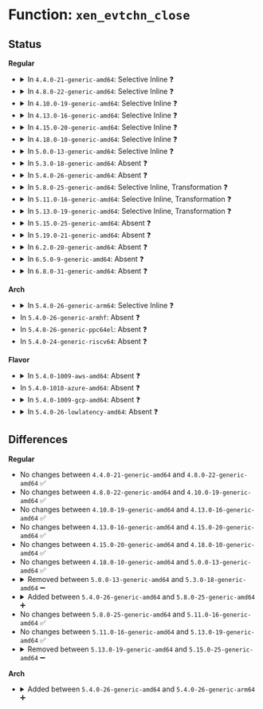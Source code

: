 # Function: <code>xen_evtchn_close</code>

## Status
<b>Regular</b>
<ul>
<li>
<details>
<summary>In <code>4.4.0-21-generic-amd64</code>: Selective Inline ❓</summary>

```c
void xen_evtchn_close(unsigned int port)
```

```json
{
  "name": "xen_evtchn_close",
  "collision_type": "Unique Static",
  "inline_type": "Selective",
  "funcs": [
    {
      "addr": 18446744071583857136,
      "name": "xen_evtchn_close",
      "external": false,
      "loc": "drivers/xen/events/events_base.c:456",
      "file": "drivers/xen/events/events_base.c",
      "inline": "not declared, inlined",
      "caller_inline": [],
      "caller_func": [
        "drivers/xen/events/events_base.c:__startup_pirq",
        "drivers/xen/events/events_base.c:__unbind_from_irq"
      ]
    }
  ],
  "symbols": [
    {
      "addr": 18446744071583857136,
      "name": "xen_evtchn_close",
      "section": ".text",
      "bind": "STB_LOCAL",
      "size": 98
    }
  ]
}
```
</details>
</li>
<li>
<details>
<summary>In <code>4.8.0-22-generic-amd64</code>: Selective Inline ❓</summary>

```c
void xen_evtchn_close(unsigned int port)
```

```json
{
  "name": "xen_evtchn_close",
  "collision_type": "Unique Static",
  "inline_type": "Selective",
  "funcs": [
    {
      "addr": 18446744071584187488,
      "name": "xen_evtchn_close",
      "external": false,
      "loc": "drivers/xen/events/events_base.c:456",
      "file": "drivers/xen/events/events_base.c",
      "inline": "not declared, inlined",
      "caller_inline": [],
      "caller_func": [
        "drivers/xen/events/events_base.c:__unbind_from_irq",
        "drivers/xen/events/events_base.c:__startup_pirq"
      ]
    }
  ],
  "symbols": [
    {
      "addr": 18446744071584187488,
      "name": "xen_evtchn_close",
      "section": ".text",
      "bind": "STB_LOCAL",
      "size": 98
    }
  ]
}
```
</details>
</li>
<li>
<details>
<summary>In <code>4.10.0-19-generic-amd64</code>: Selective Inline ❓</summary>

```c
void xen_evtchn_close(unsigned int port)
```

```json
{
  "name": "xen_evtchn_close",
  "collision_type": "Unique Static",
  "inline_type": "Selective",
  "funcs": [
    {
      "addr": 18446744071584369008,
      "name": "xen_evtchn_close",
      "external": false,
      "loc": "drivers/xen/events/events_base.c:455",
      "file": "drivers/xen/events/events_base.c",
      "inline": "not declared, inlined",
      "caller_inline": [],
      "caller_func": [
        "drivers/xen/events/events_base.c:__unbind_from_irq",
        "drivers/xen/events/events_base.c:__startup_pirq"
      ]
    }
  ],
  "symbols": [
    {
      "addr": 18446744071584369008,
      "name": "xen_evtchn_close",
      "section": ".text",
      "bind": "STB_LOCAL",
      "size": 98
    }
  ]
}
```
</details>
</li>
<li>
<details>
<summary>In <code>4.13.0-16-generic-amd64</code>: Selective Inline ❓</summary>

```c
void xen_evtchn_close(unsigned int port)
```

```json
{
  "name": "xen_evtchn_close",
  "collision_type": "Unique Static",
  "inline_type": "Selective",
  "funcs": [
    {
      "addr": 18446744071584450384,
      "name": "xen_evtchn_close",
      "external": false,
      "loc": "drivers/xen/events/events_base.c:447",
      "file": "drivers/xen/events/events_base.c",
      "inline": "not declared, inlined",
      "caller_inline": [],
      "caller_func": [
        "drivers/xen/events/events_base.c:__unbind_from_irq",
        "drivers/xen/events/events_base.c:__startup_pirq"
      ]
    }
  ],
  "symbols": [
    {
      "addr": 18446744071584450384,
      "name": "xen_evtchn_close",
      "section": ".text",
      "bind": "STB_LOCAL",
      "size": 98
    }
  ]
}
```
</details>
</li>
<li>
<details>
<summary>In <code>4.15.0-20-generic-amd64</code>: Selective Inline ❓</summary>

```c
void xen_evtchn_close(unsigned int port)
```

```json
{
  "name": "xen_evtchn_close",
  "collision_type": "Unique Static",
  "inline_type": "Selective",
  "funcs": [
    {
      "addr": 18446744071584861072,
      "name": "xen_evtchn_close",
      "external": false,
      "loc": "drivers/xen/events/events_base.c:447",
      "file": "drivers/xen/events/events_base.c",
      "inline": "not declared, inlined",
      "caller_inline": [],
      "caller_func": [
        "drivers/xen/events/events_base.c:__unbind_from_irq",
        "drivers/xen/events/events_base.c:__startup_pirq"
      ]
    }
  ],
  "symbols": [
    {
      "addr": 18446744071584861072,
      "name": "xen_evtchn_close",
      "section": ".text",
      "bind": "STB_LOCAL",
      "size": 98
    }
  ]
}
```
</details>
</li>
<li>
<details>
<summary>In <code>4.18.0-10-generic-amd64</code>: Selective Inline ❓</summary>

```c
void xen_evtchn_close(unsigned int port)
```

```json
{
  "name": "xen_evtchn_close",
  "collision_type": "Unique Static",
  "inline_type": "Selective",
  "funcs": [
    {
      "addr": 18446744071585092144,
      "name": "xen_evtchn_close",
      "external": false,
      "loc": "drivers/xen/events/events_base.c:447",
      "file": "drivers/xen/events/events_base.c",
      "inline": "not declared, inlined",
      "caller_inline": [],
      "caller_func": [
        "drivers/xen/events/events_base.c:__unbind_from_irq",
        "drivers/xen/events/events_base.c:__startup_pirq"
      ]
    }
  ],
  "symbols": [
    {
      "addr": 18446744071585092144,
      "name": "xen_evtchn_close",
      "section": ".text",
      "bind": "STB_LOCAL",
      "size": 98
    }
  ]
}
```
</details>
</li>
<li>
<details>
<summary>In <code>5.0.0-13-generic-amd64</code>: Selective Inline ❓</summary>

```c
void xen_evtchn_close(unsigned int port)
```

```json
{
  "name": "xen_evtchn_close",
  "collision_type": "Unique Static",
  "inline_type": "Selective",
  "funcs": [
    {
      "addr": 18446744071585202976,
      "name": "xen_evtchn_close",
      "external": false,
      "loc": "drivers/xen/events/events_base.c:447",
      "file": "drivers/xen/events/events_base.c",
      "inline": "not declared, inlined",
      "caller_inline": [],
      "caller_func": [
        "drivers/xen/events/events_base.c:__unbind_from_irq",
        "drivers/xen/events/events_base.c:__startup_pirq"
      ]
    }
  ],
  "symbols": [
    {
      "addr": 18446744071585202976,
      "name": "xen_evtchn_close",
      "section": ".text",
      "bind": "STB_LOCAL",
      "size": 98
    }
  ]
}
```
</details>
</li>
<li>
<details>
<summary>In <code>5.3.0-18-generic-amd64</code>: Absent ❓</summary>

```json
{
  "name": "xen_evtchn_close",
  "collision_type": "Unique Static",
  "inline_type": "Selective",
  "funcs": [
    {
      "addr": 18446744071585419224,
      "name": "xen_evtchn_close",
      "external": false,
      "loc": "drivers/xen/events/events_base.c:448",
      "file": "drivers/xen/events/events_base.c",
      "inline": "not declared, inlined",
      "caller_inline": [
        "drivers/xen/events/events_base.c:__unbind_from_irq",
        "drivers/xen/events/events_base.c:__startup_pirq"
      ],
      "caller_func": [
        "drivers/xen/events/events_base.c:__unbind_from_irq",
        "drivers/xen/events/events_base.c:__startup_pirq"
      ]
    }
  ],
  "symbols": [
    {
      "addr": 18446744071585415424,
      "name": "xen_evtchn_close.part.0",
      "section": ".text",
      "bind": "STB_LOCAL",
      "size": 11
    }
  ]
}
```
</details>
</li>
<li>
<details>
<summary>In <code>5.4.0-26-generic-amd64</code>: Absent ❓</summary>

```json
{
  "name": "xen_evtchn_close",
  "collision_type": "Unique Static",
  "inline_type": "Selective",
  "funcs": [
    {
      "addr": 18446744071585559944,
      "name": "xen_evtchn_close",
      "external": false,
      "loc": "drivers/xen/events/events_base.c:448",
      "file": "drivers/xen/events/events_base.c",
      "inline": "not declared, inlined",
      "caller_inline": [
        "drivers/xen/events/events_base.c:__unbind_from_irq",
        "drivers/xen/events/events_base.c:__startup_pirq"
      ],
      "caller_func": [
        "drivers/xen/events/events_base.c:__unbind_from_irq",
        "drivers/xen/events/events_base.c:__startup_pirq"
      ]
    }
  ],
  "symbols": [
    {
      "addr": 18446744071585556144,
      "name": "xen_evtchn_close.part.0",
      "section": ".text",
      "bind": "STB_LOCAL",
      "size": 11
    }
  ]
}
```
</details>
</li>
<li>
<details>
<summary>In <code>5.8.0-25-generic-amd64</code>: Selective Inline, Transformation ❓</summary>

```c
void xen_evtchn_close(evtchn_port_t port)
```

```json
{
  "name": "xen_evtchn_close",
  "collision_type": "Unique Static",
  "inline_type": "Selective",
  "funcs": [
    {
      "addr": 18446744071586280171,
      "name": "xen_evtchn_close",
      "external": false,
      "loc": "drivers/xen/events/events_base.c:462",
      "file": "drivers/xen/events/events_base.c",
      "inline": "not declared, inlined",
      "caller_inline": [
        "drivers/xen/events/events_base.c:__unbind_from_irq",
        "drivers/xen/events/events_base.c:shutdown_pirq"
      ],
      "caller_func": [
        "drivers/xen/events/events_base.c:__unbind_from_irq",
        "drivers/xen/events/events_base.c:shutdown_pirq",
        "drivers/xen/events/events_base.c:__startup_pirq"
      ]
    }
  ],
  "symbols": [
    {
      "addr": 18446744071586274368,
      "name": "xen_evtchn_close.part.0",
      "section": ".text",
      "bind": "STB_LOCAL",
      "size": 11
    },
    {
      "addr": 18446744071586274384,
      "name": "xen_evtchn_close",
      "section": ".text",
      "bind": "STB_LOCAL",
      "size": 76
    }
  ]
}
```
</details>
</li>
<li>
<details>
<summary>In <code>5.11.0-16-generic-amd64</code>: Selective Inline, Transformation ❓</summary>

```c
void xen_evtchn_close(evtchn_port_t port)
```

```json
{
  "name": "xen_evtchn_close",
  "collision_type": "Unique Static",
  "inline_type": "Selective",
  "funcs": [
    {
      "addr": 18446744071586397674,
      "name": "xen_evtchn_close",
      "external": false,
      "loc": "drivers/xen/events/events_base.c:786",
      "file": "drivers/xen/events/events_base.c",
      "inline": "not declared, inlined",
      "caller_inline": [
        "drivers/xen/events/events_base.c:__unbind_from_irq"
      ],
      "caller_func": [
        "drivers/xen/events/events_base.c:__unbind_from_irq",
        "drivers/xen/events/events_base.c:__startup_pirq"
      ]
    }
  ],
  "symbols": [
    {
      "addr": 18446744071586392080,
      "name": "xen_evtchn_close.part.0",
      "section": ".text",
      "bind": "STB_LOCAL",
      "size": 11
    },
    {
      "addr": 18446744071586392096,
      "name": "xen_evtchn_close",
      "section": ".text",
      "bind": "STB_LOCAL",
      "size": 76
    }
  ]
}
```
</details>
</li>
<li>
<details>
<summary>In <code>5.13.0-19-generic-amd64</code>: Selective Inline, Transformation ❓</summary>

```c
void xen_evtchn_close(evtchn_port_t port)
```

```json
{
  "name": "xen_evtchn_close",
  "collision_type": "Unique Static",
  "inline_type": "Selective",
  "funcs": [
    {
      "addr": 18446744071586281622,
      "name": "xen_evtchn_close",
      "external": false,
      "loc": "drivers/xen/events/events_base.c:816",
      "file": "drivers/xen/events/events_base.c",
      "inline": "not declared, inlined",
      "caller_inline": [
        "drivers/xen/events/events_base.c:__unbind_from_irq"
      ],
      "caller_func": [
        "drivers/xen/events/events_base.c:__unbind_from_irq",
        "drivers/xen/events/events_base.c:__startup_pirq"
      ]
    }
  ],
  "symbols": [
    {
      "addr": 18446744071586276320,
      "name": "xen_evtchn_close.part.0",
      "section": ".text",
      "bind": "STB_LOCAL",
      "size": 11
    },
    {
      "addr": 18446744071586276336,
      "name": "xen_evtchn_close",
      "section": ".text",
      "bind": "STB_LOCAL",
      "size": 76
    }
  ]
}
```
</details>
</li>
<li>
<details>
<summary>In <code>5.15.0-25-generic-amd64</code>: Absent ❓</summary>

```json
{
  "name": "xen_evtchn_close",
  "collision_type": "Unique Static",
  "inline_type": "Full",
  "funcs": [
    {
      "addr": 18446744071586795125,
      "name": "xen_evtchn_close",
      "external": false,
      "loc": "drivers/xen/events/events_base.c:816",
      "file": "drivers/xen/events/events_base.c",
      "inline": "not declared, inlined",
      "caller_inline": [
        "drivers/xen/events/events_base.c:__unbind_from_irq",
        "drivers/xen/events/events_base.c:shutdown_pirq",
        "drivers/xen/events/events_base.c:__startup_pirq"
      ],
      "caller_func": []
    }
  ],
  "symbols": []
}
```
</details>
</li>
<li>
<details>
<summary>In <code>5.19.0-21-generic-amd64</code>: Absent ❓</summary>

```json
{
  "name": "xen_evtchn_close",
  "collision_type": "Unique Static",
  "inline_type": "Full",
  "funcs": [
    {
      "addr": 18446744071588076311,
      "name": "xen_evtchn_close",
      "external": false,
      "loc": "drivers/xen/events/events_base.c:816",
      "file": "drivers/xen/events/events_base.c",
      "inline": "not declared, inlined",
      "caller_inline": [
        "drivers/xen/events/events_base.c:__unbind_from_irq",
        "drivers/xen/events/events_base.c:shutdown_pirq",
        "drivers/xen/events/events_base.c:__startup_pirq"
      ],
      "caller_func": []
    }
  ],
  "symbols": []
}
```
</details>
</li>
<li>
<details>
<summary>In <code>6.2.0-20-generic-amd64</code>: Absent ❓</summary>

```json
{
  "name": "xen_evtchn_close",
  "collision_type": "Unique Static",
  "inline_type": "Full",
  "funcs": [
    {
      "addr": 18446744071589458231,
      "name": "xen_evtchn_close",
      "external": false,
      "loc": "drivers/xen/events/events_base.c:818",
      "file": "drivers/xen/events/events_base.c",
      "inline": "not declared, inlined",
      "caller_inline": [
        "drivers/xen/events/events_base.c:__unbind_from_irq",
        "drivers/xen/events/events_base.c:shutdown_pirq",
        "drivers/xen/events/events_base.c:__startup_pirq"
      ],
      "caller_func": []
    }
  ],
  "symbols": []
}
```
</details>
</li>
<li>
<details>
<summary>In <code>6.5.0-9-generic-amd64</code>: Absent ❓</summary>

```json
{
  "name": "xen_evtchn_close",
  "collision_type": "Unique Static",
  "inline_type": "Full",
  "funcs": [
    {
      "addr": 18446744071589757737,
      "name": "xen_evtchn_close",
      "external": false,
      "loc": "include/xen/events.h:144",
      "file": "drivers/xen/events/events_base.c",
      "inline": "declared, inlined",
      "caller_inline": [
        "drivers/xen/events/events_base.c:__unbind_from_irq",
        "drivers/xen/events/events_base.c:shutdown_pirq",
        "drivers/xen/events/events_base.c:__startup_pirq"
      ],
      "caller_func": []
    }
  ],
  "symbols": []
}
```
</details>
</li>
<li>
<details>
<summary>In <code>6.8.0-31-generic-amd64</code>: Absent ❓</summary>

```json
{
  "name": "xen_evtchn_close",
  "collision_type": "Unique Static",
  "inline_type": "Full",
  "funcs": [
    {
      "addr": 18446744071590091170,
      "name": "xen_evtchn_close",
      "external": false,
      "loc": "include/xen/events.h:138",
      "file": "drivers/xen/events/events_base.c",
      "inline": "declared, inlined",
      "caller_inline": [
        "drivers/xen/events/events_base.c:__unbind_from_irq",
        "drivers/xen/events/events_base.c:shutdown_pirq",
        "drivers/xen/events/events_base.c:__startup_pirq"
      ],
      "caller_func": []
    }
  ],
  "symbols": []
}
```
</details>
</li>
</ul>
<b>Arch</b>
<ul>
<li>
<details>
<summary>In <code>5.4.0-26-generic-arm64</code>: Selective Inline ❓</summary>

```c
void xen_evtchn_close(unsigned int port)
```

```json
{
  "name": "xen_evtchn_close",
  "collision_type": "Unique Static",
  "inline_type": "Selective",
  "funcs": [
    {
      "addr": 18446603336498217056,
      "name": "xen_evtchn_close",
      "external": false,
      "loc": "drivers/xen/events/events_base.c:448",
      "file": "drivers/xen/events/events_base.c",
      "inline": "not declared, inlined",
      "caller_inline": [],
      "caller_func": [
        "drivers/xen/events/events_base.c:__unbind_from_irq",
        "drivers/xen/events/events_base.c:__startup_pirq"
      ]
    }
  ],
  "symbols": [
    {
      "addr": 18446603336498217056,
      "name": "xen_evtchn_close",
      "section": ".text",
      "bind": "STB_LOCAL",
      "size": 100
    }
  ]
}
```
</details>
</li>
<li>
In <code>5.4.0-26-generic-armhf</code>: Absent ❓
</li>
<li>
In <code>5.4.0-26-generic-ppc64el</code>: Absent ❓
</li>
<li>
In <code>5.4.0-24-generic-riscv64</code>: Absent ❓
</li>
</ul>
<b>Flavor</b>
<ul>
<li>
<details>
<summary>In <code>5.4.0-1009-aws-amd64</code>: Absent ❓</summary>

```json
{
  "name": "xen_evtchn_close",
  "collision_type": "Unique Static",
  "inline_type": "Selective",
  "funcs": [
    {
      "addr": 18446744071585321656,
      "name": "xen_evtchn_close",
      "external": false,
      "loc": "drivers/xen/events/events_base.c:452",
      "file": "drivers/xen/events/events_base.c",
      "inline": "not declared, inlined",
      "caller_inline": [
        "drivers/xen/events/events_base.c:__unbind_from_irq",
        "drivers/xen/events/events_base.c:__startup_pirq"
      ],
      "caller_func": [
        "drivers/xen/events/events_base.c:__unbind_from_irq",
        "drivers/xen/events/events_base.c:__startup_pirq"
      ]
    }
  ],
  "symbols": [
    {
      "addr": 18446744071585317856,
      "name": "xen_evtchn_close.part.0",
      "section": ".text",
      "bind": "STB_LOCAL",
      "size": 11
    }
  ]
}
```
</details>
</li>
<li>
In <code>5.4.0-1010-azure-amd64</code>: Absent ❓
</li>
<li>
<details>
<summary>In <code>5.4.0-1009-gcp-amd64</code>: Absent ❓</summary>

```json
{
  "name": "xen_evtchn_close",
  "collision_type": "Unique Static",
  "inline_type": "Selective",
  "funcs": [
    {
      "addr": 18446744071585510344,
      "name": "xen_evtchn_close",
      "external": false,
      "loc": "drivers/xen/events/events_base.c:448",
      "file": "drivers/xen/events/events_base.c",
      "inline": "not declared, inlined",
      "caller_inline": [
        "drivers/xen/events/events_base.c:__unbind_from_irq",
        "drivers/xen/events/events_base.c:__startup_pirq"
      ],
      "caller_func": [
        "drivers/xen/events/events_base.c:__unbind_from_irq",
        "drivers/xen/events/events_base.c:__startup_pirq"
      ]
    }
  ],
  "symbols": [
    {
      "addr": 18446744071585506544,
      "name": "xen_evtchn_close.part.0",
      "section": ".text",
      "bind": "STB_LOCAL",
      "size": 11
    }
  ]
}
```
</details>
</li>
<li>
<details>
<summary>In <code>5.4.0-26-lowlatency-amd64</code>: Absent ❓</summary>

```json
{
  "name": "xen_evtchn_close",
  "collision_type": "Unique Static",
  "inline_type": "Selective",
  "funcs": [
    {
      "addr": 18446744071585618360,
      "name": "xen_evtchn_close",
      "external": false,
      "loc": "drivers/xen/events/events_base.c:448",
      "file": "drivers/xen/events/events_base.c",
      "inline": "not declared, inlined",
      "caller_inline": [
        "drivers/xen/events/events_base.c:__unbind_from_irq",
        "drivers/xen/events/events_base.c:__startup_pirq"
      ],
      "caller_func": [
        "drivers/xen/events/events_base.c:__unbind_from_irq",
        "drivers/xen/events/events_base.c:__startup_pirq"
      ]
    }
  ],
  "symbols": [
    {
      "addr": 18446744071585614560,
      "name": "xen_evtchn_close.part.0",
      "section": ".text",
      "bind": "STB_LOCAL",
      "size": 11
    }
  ]
}
```
</details>
</li>
</ul>

## Differences
<b>Regular</b>
<ul>
<li>
No changes between <code>4.4.0-21-generic-amd64</code> and <code>4.8.0-22-generic-amd64</code> ✅
</li>
<li>
No changes between <code>4.8.0-22-generic-amd64</code> and <code>4.10.0-19-generic-amd64</code> ✅
</li>
<li>
No changes between <code>4.10.0-19-generic-amd64</code> and <code>4.13.0-16-generic-amd64</code> ✅
</li>
<li>
No changes between <code>4.13.0-16-generic-amd64</code> and <code>4.15.0-20-generic-amd64</code> ✅
</li>
<li>
No changes between <code>4.15.0-20-generic-amd64</code> and <code>4.18.0-10-generic-amd64</code> ✅
</li>
<li>
No changes between <code>4.18.0-10-generic-amd64</code> and <code>5.0.0-13-generic-amd64</code> ✅
</li>
<li>
<details>
<summary>Removed between <code>5.0.0-13-generic-amd64</code> and <code>5.3.0-18-generic-amd64</code> ➖</summary>

```c
void xen_evtchn_close(unsigned int port)
```
</details>
</li>
<li>
<details>
<summary>Added between <code>5.4.0-26-generic-amd64</code> and <code>5.8.0-25-generic-amd64</code> ➕</summary>

```c
void xen_evtchn_close(evtchn_port_t port)
```
</details>
</li>
<li>
No changes between <code>5.8.0-25-generic-amd64</code> and <code>5.11.0-16-generic-amd64</code> ✅
</li>
<li>
No changes between <code>5.11.0-16-generic-amd64</code> and <code>5.13.0-19-generic-amd64</code> ✅
</li>
<li>
<details>
<summary>Removed between <code>5.13.0-19-generic-amd64</code> and <code>5.15.0-25-generic-amd64</code> ➖</summary>

```c
void xen_evtchn_close(evtchn_port_t port)
```
</details>
</li>
</ul>
<b>Arch</b>
<ul>
<li>
<details>
<summary>Added between <code>5.4.0-26-generic-amd64</code> and <code>5.4.0-26-generic-arm64</code> ➕</summary>

```c
void xen_evtchn_close(unsigned int port)
```
</details>
</li>
</ul>
